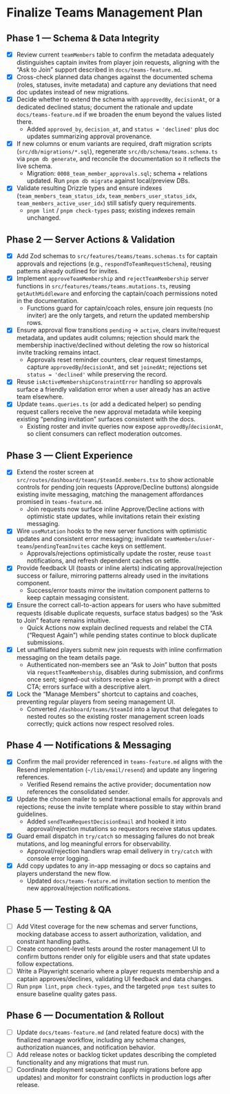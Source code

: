 # Finalize Teams Management Plan

## Phase 1 — Schema & Data Integrity

- [x] Review current `teamMembers` table to confirm the metadata adequately distinguishes captain invites from player join requests, aligning with the “Ask to Join” support described in `docs/teams-feature.md`.
- [x] Cross-check planned data changes against the documented schema (roles, statuses, invite metadata) and capture any deviations that need doc updates instead of new migrations.
- [x] Decide whether to extend the schema with `approvedBy`, `decisionAt`, or a dedicated declined status; document the rationale and update `docs/teams-feature.md` if we broaden the enum beyond the values listed there.
  - Added `approved_by`, `decision_at`, and `status = 'declined'` plus doc updates summarizing approval provenance.
- [x] If new columns or enum variants are required, draft migration scripts (`src/db/migrations/*.sql`), regenerate `src/db/schema/teams.schema.ts` via `pnpm db generate`, and reconcile the documentation so it reflects the live schema.
  - Migration: `0008_team_member_approvals.sql`; schema + relations updated. Run `pnpm db migrate` against local/preview DBs.
- [x] Validate resulting Drizzle types and ensure indexes (`team_members_team_status_idx`, `team_members_user_status_idx`, `team_members_active_user_idx`) still satisfy query requirements.
  - `pnpm lint` / `pnpm check-types` pass; existing indexes remain unchanged.

## Phase 2 — Server Actions & Validation

- [x] Add Zod schemas to `src/features/teams/teams.schemas.ts` for captain approvals and rejections (e.g., `respondToTeamRequestSchema`), reusing patterns already outlined for invites.
- [x] Implement `approveTeamMembership` and `rejectTeamMembership` server functions in `src/features/teams/teams.mutations.ts`, reusing `getAuthMiddleware` and enforcing the captain/coach permissions noted in the documentation.
  - Functions guard for captain/coach roles, ensure join requests (no inviter) are the only targets, and return the updated membership rows.
- [x] Ensure approval flow transitions `pending` → `active`, clears invite/request metadata, and updates audit columns; rejection should mark the membership inactive/declined without deleting the row so historical invite tracking remains intact.
  - Approvals reset reminder counters, clear request timestamps, capture `approvedBy`/`decisionAt`, and set `joinedAt`; rejections set `status = 'declined'` while preserving the record.
- [x] Reuse `isActiveMembershipConstraintError` handling so approvals surface a friendly validation error when a user already has an active team elsewhere.
- [x] Update `teams.queries.ts` (or add a dedicated helper) so pending request callers receive the new approval metadata while keeping existing “pending invitation” surfaces consistent with the docs.
  - Existing roster and invite queries now expose `approvedBy`/`decisionAt`, so client consumers can reflect moderation outcomes.

## Phase 3 — Client Experience

- [x] Extend the roster screen at `src/routes/dashboard/teams/$teamId.members.tsx` to show actionable controls for pending join requests (Approve/Decline buttons) alongside existing invite messaging, matching the management affordances promised in `teams-feature.md`.
  - Join requests now surface inline Approve/Decline actions with optimistic state updates,
    while invitations retain their existing messaging.
- [x] Wire `useMutation` hooks to the new server functions with optimistic updates and consistent error messaging; invalidate `teamMembers`/`user-teams`/`pendingTeamInvites` cache keys on settlement.
  - Approvals/rejections optimistically update the roster, reuse `toast` notifications, and
    refresh dependent caches on settle.
- [x] Provide feedback UI (toasts or inline alerts) indicating approval/rejection success or failure, mirroring patterns already used in the invitations component.
  - Success/error toasts mirror the invitation component patterns to keep captain messaging
    consistent.
- [x] Ensure the correct call-to-action appears for users who have submitted requests (disable duplicate requests, surface status badges) so the “Ask to Join” feature remains intuitive.
  - Quick Actions now explain declined requests and relabel the CTA (“Request Again”) while
    pending states continue to block duplicate submissions.
- [x] Let unaffiliated players submit new join requests with inline confirmation messaging on the
      team details page.
  - Authenticated non-members see an “Ask to Join” button that posts via `requestTeamMembership`,
    disables during submission, and confirms once sent; signed-out visitors receive a sign-in prompt
    with a direct CTA; errors surface with a descriptive alert.
- [x] Lock the “Manage Members” shortcut to captains and coaches, preventing regular players from
      seeing management UI.
  - Converted `/dashboard/teams/$teamId` into a layout that delegates to nested routes so the
    existing roster management screen loads correctly; quick actions now respect resolved roles.

## Phase 4 — Notifications & Messaging

- [x] Confirm the mail provider referenced in `teams-feature.md` aligns with the Resend implementation (`~/lib/email/resend`) and update any lingering references.
  - Verified Resend remains the active provider; documentation now references the consolidated sender.
- [x] Update the chosen mailer to send transactional emails for approvals and rejections; reuse the invite template where possible to stay within brand guidelines.
  - Added `sendTeamRequestDecisionEmail` and hooked it into approval/rejection mutations so requestors receive status updates.
- [x] Guard email dispatch in `try/catch` so messaging failures do not break mutations, and log meaningful errors for observability.
  - Approval/rejection handlers wrap email delivery in `try/catch` with console error logging.
- [x] Add copy updates to any in-app messaging or docs so captains and players understand the new flow.
  - Updated `docs/teams-feature.md` invitation section to mention the new approval/rejection notifications.

## Phase 5 — Testing & QA

- [ ] Add Vitest coverage for the new schemas and server functions, mocking database access to assert authorization, validation, and constraint handling paths.
- [ ] Create component-level tests around the roster management UI to confirm buttons render only for eligible users and that state updates follow expectations.
- [ ] Write a Playwright scenario where a player requests membership and a captain approves/declines, validating UI feedback and data changes.
- [ ] Run `pnpm lint`, `pnpm check-types`, and the targeted `pnpm test` suites to ensure baseline quality gates pass.

## Phase 6 — Documentation & Rollout

- [ ] Update `docs/teams-feature.md` (and related feature docs) with the finalized manage workflow, including any schema changes, authorization nuances, and notification behavior.
- [ ] Add release notes or backlog ticket updates describing the completed functionality and any migrations that must run.
- [ ] Coordinate deployment sequencing (apply migrations before app updates) and monitor for constraint conflicts in production logs after release.
